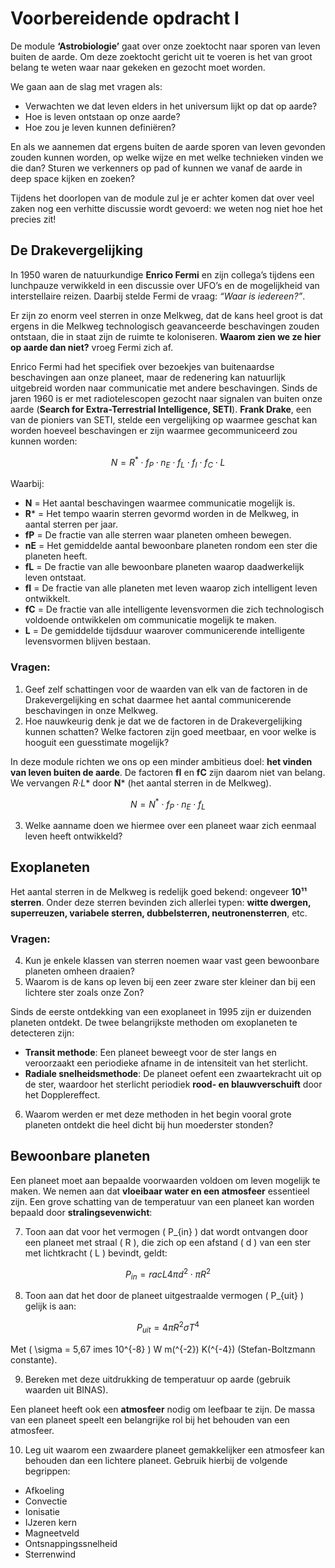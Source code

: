 # Voorbereidende opdracht I

De module **‘Astrobiologie’** gaat over onze zoektocht naar sporen van leven buiten de aarde. Om deze zoektocht gericht uit te voeren is het van groot belang te weten waar naar gekeken en gezocht moet worden.

We gaan aan de slag met vragen als:

- Verwachten we dat leven elders in het universum lijkt op dat op aarde?
- Hoe is leven ontstaan op onze aarde?
- Hoe zou je leven kunnen definiëren?

En als we aannemen dat ergens buiten de aarde sporen van leven gevonden zouden kunnen worden, op welke wijze en met welke technieken vinden we die dan? Sturen we verkenners op pad of kunnen we vanaf de aarde in deep space kijken en zoeken?

Tijdens het doorlopen van de module zul je er achter komen dat over veel zaken nog een verhitte discussie wordt gevoerd: we weten nog niet hoe het precies zit!

## De Drakevergelijking

In 1950 waren de natuurkundige **Enrico Fermi** en zijn collega’s tijdens een lunchpauze verwikkeld in een discussie over UFO’s en de mogelijkheid van interstellaire reizen. Daarbij stelde Fermi de vraag: _“Waar is iedereen?”_.

Er zijn zo enorm veel sterren in onze Melkweg, dat de kans heel groot is dat ergens in die Melkweg technologisch geavanceerde beschavingen zouden ontstaan, die in staat zijn de ruimte te koloniseren. **Waarom zien we ze hier op aarde dan niet?** vroeg Fermi zich af.

Enrico Fermi had het specifiek over bezoekjes van buitenaardse beschavingen aan onze planeet, maar de redenering kan natuurlijk uitgebreid worden naar communicatie met andere beschavingen. Sinds de jaren 1960 is er met radiotelescopen gezocht naar signalen van buiten onze aarde (**Search for Extra-Terrestrial Intelligence, SETI**). **Frank Drake**, een van de pioniers van SETI, stelde een vergelijking op waarmee geschat kan worden hoeveel beschavingen er zijn waarmee gecommuniceerd zou kunnen worden:

```math
N = R^* \cdot f_P \cdot n_E \cdot f_L \cdot f_I \cdot f_C \cdot L
```

Waarbij:

- **N** = Het aantal beschavingen waarmee communicatie mogelijk is.
- **R*** = Het tempo waarin sterren gevormd worden in de Melkweg, in aantal sterren per jaar.
- **fP** = De fractie van alle sterren waar planeten omheen bewegen.
- **nE** = Het gemiddelde aantal bewoonbare planeten rondom een ster die planeten heeft.
- **fL** = De fractie van alle bewoonbare planeten waarop daadwerkelijk leven ontstaat.
- **fI** = De fractie van alle planeten met leven waarop zich intelligent leven ontwikkelt.
- **fC** = De fractie van alle intelligente levensvormen die zich technologisch voldoende ontwikkelen om communicatie mogelijk te maken.
- **L** = De gemiddelde tijdsduur waarover communicerende intelligente levensvormen blijven bestaan.

### Vragen:
1. Geef zelf schattingen voor de waarden van elk van de factoren in de Drakevergelijking en schat daarmee het aantal communicerende beschavingen in onze Melkweg.
2. Hoe nauwkeurig denk je dat we de factoren in de Drakevergelijking kunnen schatten? Welke factoren zijn goed meetbaar, en voor welke is hooguit een guesstimate mogelijk?

In deze module richten we ons op een minder ambitieus doel: **het vinden van leven buiten de aarde**. De factoren **fI** en **fC** zijn daarom niet van belang. We vervangen **R*·L** door **N*** (het aantal sterren in de Melkweg).

```math
N = N^* \cdot f_P \cdot n_E \cdot f_L
```

3. Welke aanname doen we hiermee over een planeet waar zich eenmaal leven heeft ontwikkeld?

## Exoplaneten

Het aantal sterren in de Melkweg is redelijk goed bekend: ongeveer **10¹¹ sterren**. Onder deze sterren bevinden zich allerlei typen: **witte dwergen, superreuzen, variabele sterren, dubbelsterren, neutronensterren**, etc.

### Vragen:
4. Kun je enkele klassen van sterren noemen waar vast geen bewoonbare planeten omheen draaien?
5. Waarom is de kans op leven bij een zeer zware ster kleiner dan bij een lichtere ster zoals onze Zon?

Sinds de eerste ontdekking van een exoplaneet in 1995 zijn er duizenden planeten ontdekt. De twee belangrijkste methoden om exoplaneten te detecteren zijn:

- **Transit methode**: Een planeet beweegt voor de ster langs en veroorzaakt een periodieke afname in de intensiteit van het sterlicht.
- **Radiale snelheidsmethode**: De planeet oefent een zwaartekracht uit op de ster, waardoor het sterlicht periodiek **rood- en blauwverschuift** door het Dopplereffect.

6. Waarom werden er met deze methoden in het begin vooral grote planeten ontdekt die heel dicht bij hun moederster stonden?

## Bewoonbare planeten

Een planeet moet aan bepaalde voorwaarden voldoen om leven mogelijk te maken. We nemen aan dat **vloeibaar water en een atmosfeer** essentieel zijn. Een grove schatting van de temperatuur van een planeet kan worden bepaald door **stralingsevenwicht**:

7. Toon aan dat voor het vermogen \( P_{in} \) dat wordt ontvangen door een planeet met straal \( R \), die zich op een afstand \( d \) van een ster met lichtkracht \( L \) bevindt, geldt:

```math
P_{in} = rac{L}{4 \pi d^2} \cdot \pi R^2
```

8. Toon aan dat het door de planeet uitgestraalde vermogen \( P_{uit} \) gelijk is aan:

```math
P_{uit} = 4 \pi R^2 \sigma T^4
```

Met \( \sigma = 5,67 	imes 10^{-8} \) W m\(^{-2}\) K\(^{-4}\) (Stefan-Boltzmann constante).

9. Bereken met deze uitdrukking de temperatuur op aarde (gebruik waarden uit BINAS).

Een planeet heeft ook een **atmosfeer** nodig om leefbaar te zijn. De massa van een planeet speelt een belangrijke rol bij het behouden van een atmosfeer.

10. Leg uit waarom een zwaardere planeet gemakkelijker een atmosfeer kan behouden dan een lichtere planeet. Gebruik hierbij de volgende begrippen:
   - Afkoeling
   - Convectie
   - Ionisatie
   - IJzeren kern
   - Magneetveld
   - Ontsnappingssnelheid
   - Sterrenwind
